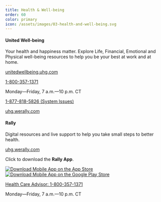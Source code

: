 ```yaml
---
title: Health & Well-being
order: 60
color: primary
icon: /assets/images/03-health-and-well-being.svg
---
```


#### United Well-being

Your health and happiness matter. Explore Life, Financial, Emotional and Physical well-being resources to help you be your best at work and at home.

[unitedwellbeing.uhg.com](https://unitedwellbeing.uhg.com/ "United Well-being website in a new tab")

[1-800-357-1371](tel://+1-800-357-1371 "1-800-357-1371")

Monday—Friday, 7 a.m.—10 p.m. CT

[1-877-818-5826 (System Issues)](tel://+1-877-818-5826 "1-877-818-5826")

[uhg.werally.com](https://member.werally.com/content/register/optum/uhgee/standard "uhg.werally.com in a new tab")

#### Rally

Digital resources and live support to help you take small steps to better health.

[uhg.werally.com](https://member.werally.com/content/register/optum/uhgee/standard "uhg.werally.com in a new tab")

Click to download the **Rally App**.

<a class="app-badge" href="https://apps.apple.com/us/app/rally/id992587921">![Download Mobile App on the App Store](/assets/images/apple-store-badge.svg)</a>
<a class="app-badge" href="https://play.google.com/store/apps/details?id=com.rally.wellness">![Download Mobile App on the Google Play Store](/assets/images/google-play-badge.svg)</a>

[Health Care Advisor: 1-800-357-1371](tel://+1-800-357-1371 "1-800-357-1371")

Monday—Friday, 7 a.m.—10 p.m. CT
